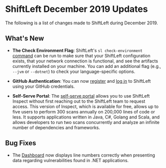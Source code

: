 # ShiftLeft December 2019 Updates

The following is a list of changes made to ShiftLeft during December 2019.

## What's New

* **The Check Environment Flag**: ShiftLeft's `sl check-environment` [command](../using-cli/authenticating.md#checking-the-environment) can be run to make sure that your ShiftLeft configuration exists, that your network connection is functional, and see the artifacts currently installed on your machine. You can add an additional flag (e.g., `--jvm` or `--dotnet`) to check your language-specific options.

* **GitHub Authentication**: You can now [register](https://www.shiftleft.io/register) and [log in](https://www.shiftleft.io/login) to ShiftLeft using your GitHub credentials.

* **Self-Serve Portal**: The [self-serve portal](https://www.shiftleft.io/register) allows you to use ShiftLeft Inspect without first reaching out to the ShiftLeft team to request access. This version of Inspect, which is available for free, allows up to five users to perform 300 scans annually on 200,000 lines of code or less. It supports applications written in Java, C#, Golang and Scala, and allows developers to run two scans concurrently and analyze an infinite number of dependencies and frameworks.

## Bug Fixes

* The [Dashboard](../using-inspect-protect/using-dashboard/vulnerability-dashboard) now displays line numbers correctly when presenting data regarding vulnerabilities found in .NET applications.
